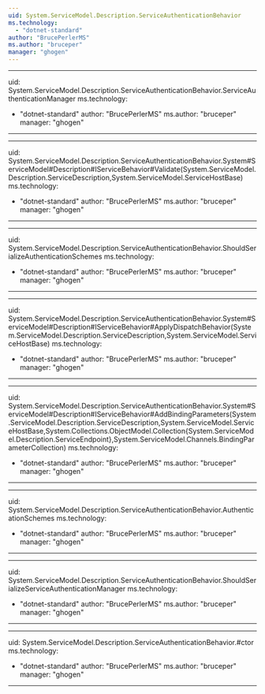 ```yaml
---
uid: System.ServiceModel.Description.ServiceAuthenticationBehavior
ms.technology: 
  - "dotnet-standard"
author: "BrucePerlerMS"
ms.author: "bruceper"
manager: "ghogen"
---
```


---
uid: System.ServiceModel.Description.ServiceAuthenticationBehavior.ServiceAuthenticationManager
ms.technology: 
  - "dotnet-standard"
author: "BrucePerlerMS"
ms.author: "bruceper"
manager: "ghogen"
---

---
uid: System.ServiceModel.Description.ServiceAuthenticationBehavior.System#ServiceModel#Description#IServiceBehavior#Validate(System.ServiceModel.Description.ServiceDescription,System.ServiceModel.ServiceHostBase)
ms.technology: 
  - "dotnet-standard"
author: "BrucePerlerMS"
ms.author: "bruceper"
manager: "ghogen"
---

---
uid: System.ServiceModel.Description.ServiceAuthenticationBehavior.ShouldSerializeAuthenticationSchemes
ms.technology: 
  - "dotnet-standard"
author: "BrucePerlerMS"
ms.author: "bruceper"
manager: "ghogen"
---

---
uid: System.ServiceModel.Description.ServiceAuthenticationBehavior.System#ServiceModel#Description#IServiceBehavior#ApplyDispatchBehavior(System.ServiceModel.Description.ServiceDescription,System.ServiceModel.ServiceHostBase)
ms.technology: 
  - "dotnet-standard"
author: "BrucePerlerMS"
ms.author: "bruceper"
manager: "ghogen"
---

---
uid: System.ServiceModel.Description.ServiceAuthenticationBehavior.System#ServiceModel#Description#IServiceBehavior#AddBindingParameters(System.ServiceModel.Description.ServiceDescription,System.ServiceModel.ServiceHostBase,System.Collections.ObjectModel.Collection{System.ServiceModel.Description.ServiceEndpoint},System.ServiceModel.Channels.BindingParameterCollection)
ms.technology: 
  - "dotnet-standard"
author: "BrucePerlerMS"
ms.author: "bruceper"
manager: "ghogen"
---

---
uid: System.ServiceModel.Description.ServiceAuthenticationBehavior.AuthenticationSchemes
ms.technology: 
  - "dotnet-standard"
author: "BrucePerlerMS"
ms.author: "bruceper"
manager: "ghogen"
---

---
uid: System.ServiceModel.Description.ServiceAuthenticationBehavior.ShouldSerializeServiceAuthenticationManager
ms.technology: 
  - "dotnet-standard"
author: "BrucePerlerMS"
ms.author: "bruceper"
manager: "ghogen"
---

---
uid: System.ServiceModel.Description.ServiceAuthenticationBehavior.#ctor
ms.technology: 
  - "dotnet-standard"
author: "BrucePerlerMS"
ms.author: "bruceper"
manager: "ghogen"
---
